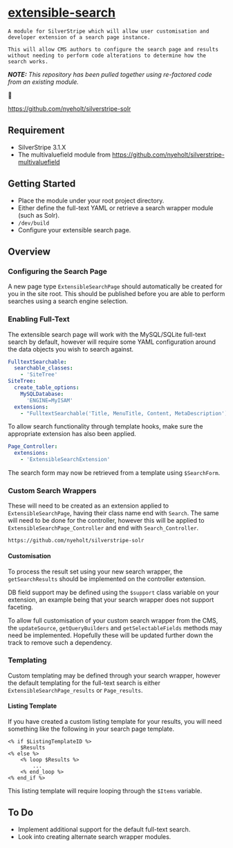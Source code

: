 # [extensible-search](https://github.com/nglasl)

	A module for SilverStripe which will allow user customisation and developer extension of a search page instance.

	This will allow CMS authors to configure the search page and results without needing to perform code alterations to determine how the search works.

_**NOTE:** This repository has been pulled together using re-factored code from an existing module._

:bust_in_silhouette:

https://github.com/nyeholt/silverstripe-solr

## Requirement

* SilverStripe 3.1.X
* The multivaluefield module from https://github.com/nyeholt/silverstripe-multivaluefield

## Getting Started

* Place the module under your root project directory.
* Either define the full-text YAML or retrieve a search wrapper module (such as Solr).
* `/dev/build`
* Configure your extensible search page.

## Overview

### Configuring the Search Page

A new page type `ExtensibleSearchPage` should automatically be created for you in the site root.
This should be published before you are able to perform searches using a search engine selection.

### Enabling Full-Text

The extensible search page will work with the MySQL/SQLite full-text search by default, however will require some YAML configuration around the data objects you wish to search against.

```yaml
FulltextSearchable:
  searchable_classes:
    - 'SiteTree'
SiteTree:
  create_table_options:
    MySQLDatabase:
      'ENGINE=MyISAM'
  extensions:
    - "FulltextSearchable('Title, MenuTitle, Content, MetaDescription')"
```

To allow search functionality through template hooks, make sure the appropriate extension has also been applied.

```yaml
Page_Controller:
  extensions:
    - 'ExtensibleSearchExtension'
```

The search form may now be retrieved from a template using `$SearchForm`.

### Custom Search Wrappers

These will need to be created as an extension applied to `ExtensibleSearchPage`, having their class name end with `Search`. The same will need to be done for the controller, however this will be applied to `ExtensibleSearchPage_Controller` and end with `Search_Controller`.

	https://github.com/nyeholt/silverstripe-solr

#### Customisation

To process the result set using your new search wrapper, the `getSearchResults` should be implemented on the controller extension.

DB field support may be defined using the `$support` class variable on your extension, an example being that your search wrapper does not support faceting.

To allow full customisation of your custom search wrapper from the CMS, the `updateSource`, `getQueryBuilders` and `getSelectableFields` methods may need be implemented. Hopefully these will be updated further down the track to remove such a dependency.

### Templating

Custom templating may be defined through your search wrapper, however the default templating for the full-text search is either `ExtensibleSearchPage_results` or `Page_results`.

#### Listing Template

If you have created a custom listing template for your results, you will need something like the following in your search page template.

```
<% if $ListingTemplateID %>
	$Results
<% else %>
	<% loop $Results %>
		...
	<% end_loop %>
<% end_if %>
```

This listing template will require looping through the `$Items` variable.

## To Do

* Implement additional support for the default full-text search.
* Look into creating alternate search wrapper modules.

